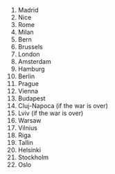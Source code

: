 1. Madrid
2. Nice
4. Rome
3. Milan
5. Bern
6. Brussels
7. London
8. Amsterdam
9. Hamburg
10. Berlin
11. Prague
12. Vienna
13. Budapest
14. Cluj-Napoca (if the war is over)
15. Lviv (if the war is over)
16. Warsaw
17. Vilnius
18. Riga
19. Tallin
20. Helsinki
21. Stockholm
22. Oslo
